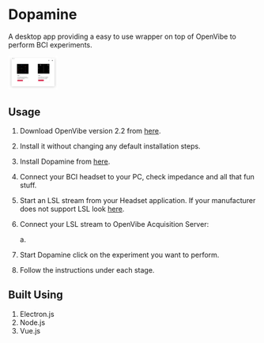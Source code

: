# Dopamine
A desktop app providing a easy to use wrapper on top of OpenVibe  to perform BCI experiments.

<img src="https://raw.githubusercontent.com/Naresh1318/Dopamine/master/README/UI_image.png" alt="Cover" style="width: 100px;"/>

## Usage
1. Download OpenVibe version 2.2 from [here](http://openvibe.inria.fr/downloads/).

2. Install it without changing any default installation steps.

3. Install Dopamine from [here](#home).

4. Connect your BCI headset to your PC, check impedance and all that fun stuff.

5. Start an LSL stream from your Headset application. If your manufacturer does not support LSL look [here](https://github.com/sccn/labstreaminglayer).

6. Connect your LSL stream to OpenVibe Acquisition Server:

    a. <IMAGE COMING SOON>

7. Start Dopamine click on the experiment you want to perform.

8. Follow the instructions under each stage.


## Built Using
1. Electron.js
2. Node.js
3. Vue.js
